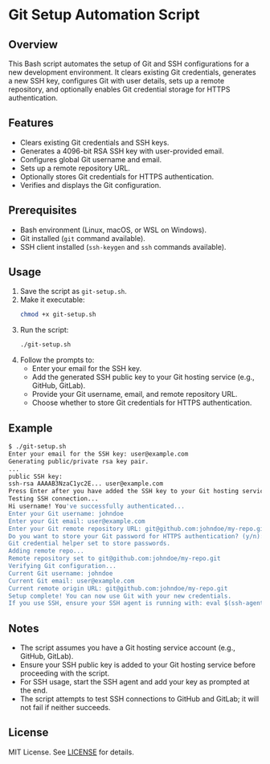 # Git Setup Automation Script

## Overview
This Bash script automates the setup of Git and SSH configurations for a new development environment. It clears existing Git credentials, generates a new SSH key, configures Git with user details, sets up a remote repository, and optionally enables Git credential storage for HTTPS authentication.

## Features
- Clears existing Git credentials and SSH keys.
- Generates a 4096-bit RSA SSH key with user-provided email.
- Configures global Git username and email.
- Sets up a remote repository URL.
- Optionally stores Git credentials for HTTPS authentication.
- Verifies and displays the Git configuration.

## Prerequisites
- Bash environment (Linux, macOS, or WSL on Windows).
- Git installed (`git` command available).
- SSH client installed (`ssh-keygen` and `ssh` commands available).

## Usage
1. Save the script as `git-setup.sh`.
2. Make it executable:
   ```bash
   chmod +x git-setup.sh
   ```
3. Run the script:
   ```bash
   ./git-setup.sh
   ```
4. Follow the prompts to:
   - Enter your email for the SSH key.
   - Add the generated SSH public key to your Git hosting service (e.g., GitHub, GitLab).
   - Provide your Git username, email, and remote repository URL.
   - Choose whether to store Git credentials for HTTPS authentication.

## Example
```bash
$ ./git-setup.sh
Enter your email for the SSH key: user@example.com
Generating public/private rsa key pair.
...
public SSH key:
ssh-rsa AAAAB3NzaC1yc2E... user@example.com
Press Enter after you have added the SSH key to your Git hosting service...
Testing SSH connection...
Hi username! You've successfully authenticated...
Enter your Git username: johndoe
Enter your Git email: user@example.com
Enter your Git remote repository URL: git@github.com:johndoe/my-repo.git
Do you want to store your Git password for HTTPS authentication? (y/n): y
Git credential helper set to store passwords.
Adding remote repo...
Remote repository set to git@github.com:johndoe/my-repo.git
Verifying Git configuration...
Current Git username: johndoe
Current Git email: user@example.com
Current remote origin URL: git@github.com:johndoe/my-repo.git
Setup complete! You can now use Git with your new credentials.
If you use SSH, ensure your SSH agent is running with: eval $(ssh-agent) && ssh-add ~/.ssh/id_rsa
```

## Notes
- The script assumes you have a Git hosting service account (e.g., GitHub, GitLab).
- Ensure your SSH public key is added to your Git hosting service before proceeding with the script.
- For SSH usage, start the SSH agent and add your key as prompted at the end.
- The script attempts to test SSH connections to GitHub and GitLab; it will not fail if neither succeeds.

## License
MIT License. See [LICENSE](LICENSE) for details.
